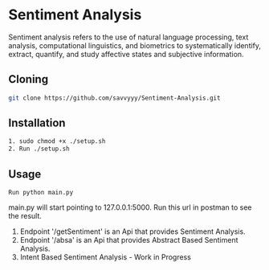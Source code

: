 # Sentiment Analysis

Sentiment analysis refers to the use of natural language processing, text analysis, computational linguistics, and biometrics to systematically identify, extract, quantify, and study affective states and subjective information.



## Cloning

```bash
git clone https://github.com/savvyyy/Sentiment-Analysis.git
```



## Installation

```bash
1. sudo chmod +x ./setup.sh
2. Run ./setup.sh
```
## Usage
```
Run python main.py 
```
main.py will start pointing to 127.0.0.1:5000. Run this url in postman to see the result.

1. Endpoint '/getSentiment' is an Api that provides Sentiment Analysis.
2. Endpoint '/absa' is an Api that provides Abstract Based Sentiment Analysis.
3. Intent Based Sentiment Analysis - Work in Progress